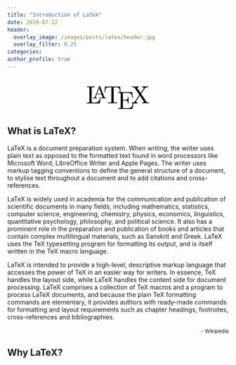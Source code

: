 ```yaml
---
title: "Introduction of LaTeX"
date: 2019-07-22
header:
  overlay_image: /images/posts/latex/header.jpg
  overlay_filter: 0.25
categories:
author_profile: true
---
```


<br>

<div style="text-align:center"><img src="/images/posts/latex/logo.png" width="30%" height="30%"/></div>

## What is LaTeX?

LaTeX is a document preparation system. When writing, the writer uses plain text as opposed to the formatted text found in word processors like Microsoft Word, LibreOffice Writer and Apple Pages. The writer uses markup tagging conventions to define the general structure of a document, to stylise text throughout a document and to add citations and cross-references.<br>

LaTeX is widely used in academia for the communication and publication of scientific documents in many fields, including mathematics, statistics, computer science, engineering, chemistry, physics, economics, linguistics, quantitative psychology, philosophy, and political science. It also has a prominent role in the preparation and publication of books and articles that contain complex multilingual materials, such as Sanskrit and Greek. LaTeX uses the TeX typesetting program for formatting its output, and is itself written in the TeX macro language.<br>

LaTeX is intended to provide a high-level, descriptive markup language that accesses the power of TeX in an easier way for writers. In essence, TeX handles the layout side, while LaTeX handles the content side for document processing. LaTeX comprises a collection of TeX macros and a program to process LaTeX documents, and because the plain TeX formatting commands are elementary, it provides authors with ready-made commands for formatting and layout requirements such as chapter headings, footnotes, cross-references and bibliographies.<br>

<div style="text-align: right"><small> - Wikipedia</small></div>

## Why LaTeX?





